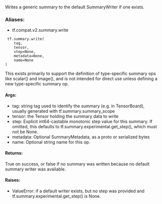 Writes a generic summary to the default SummaryWriter if one exists.
### Aliases:
- tf.compat.v2.summary.write

```
 tf.summary.write(
    tag,
    tensor,
    step=None,
    metadata=None,
    name=None
)
```
This exists primarily to support the definition of type-specific summary ops like scalar() and image(), and is not intended for direct use unless defining a new type-specific summary op.
#### Args:
- tag: string tag used to identify the summary (e.g. in TensorBoard), usually generated with tf.summary.summary_scope
- tensor: the Tensor holding the summary data to write
- step: Explicit int64-castable monotonic step value for this summary. If omitted, this defaults to tf.summary.experimental.get_step(), which must not be None.
- metadata: Optional SummaryMetadata, as a proto or serialized bytes
- name: Optional string name for this op.
#### Returns:
True on success, or false if no summary was written because no default summary writer was available.
#### Raises:
- ValueError: if a default writer exists, but no step was provided and tf.summary.experimental.get_step() is None.
